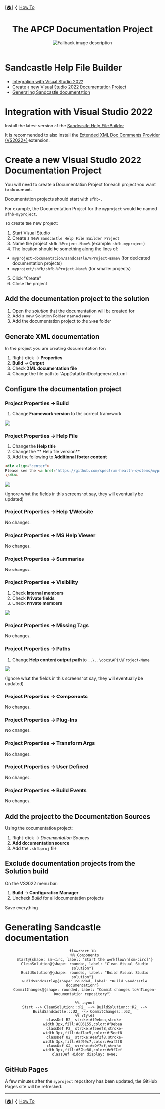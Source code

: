 <!-- u250924 -->

[[🏠︎](../README.md)] ❬ [How To](./README.md)

<div align="center">

# The APCP Documentation Project

  <picture>
    <source media="(prefers-color-scheme: dark)" srcset="../../.github/img/logo/apcp-logo-dark-256x256.png">
    <source media="(prefers-color-scheme: light)" srcset="../../.github/img/logo/apcp-logo-light-256x256.png">
    <img alt="Fallback image description" src="../../.github/img/logo/apcp-logo-light-256x256.png">
  </picture>

</div>

<br>

# Sandcastle Help File Builder

* [Integration with Visual Studio 2022](#integration-with-visual-studio-2022)
* [Create a new Visual Studio 2022 Documentation Project](#create-a-new-visual-studio-2022-documentation-project)
* [Generating Sandcastle documentation](#generating-sandcastle-documentation)

# Integration with Visual Studio 2022

Install the latest version of the [Sandcastle Help File Builder](https://github.com/EWSoftware/SHFB).

It is recommended to also install the [Extended XML Doc Comments Provider (VS2022+)](https://marketplace.visualstudio.com/items?itemName=EWoodruff.ExtendedDocCommentsProvider2022) extension.

# Create a new Visual Studio 2022 Documentation Project

You will need to create a Documentation Project for each project you want to document.

Documentation projects should start with `sfhb-`.

For example, the Documentation Project for the `myproject` would be named `sfhb-myproject`.

To create the new project:

1. Start Visual Studio
2. Create a new `Sandcastle Help File Builder Project`
3. Name the project `shfb-%Project-Name%` (example: `shfb-myproject`)
4. The location should be something along the lines of:  
* `myproject-documentation/sandcastle/%Project-Name%` (for dedicated documentation projects)  
* `myproject/shfb/shfb-%Project-Name%`  (for smaller projects)
5. Click "Create"
6. Close the project

## Add the documentation project to the solution

1. Open the *solution* that the documentation will be created for
2. Add a new Solution Folder named `SHFB`
3. Add the documentation project to the `SHFB` folder

## Generate XML documentation

In the project you are creating documentation for:

1. Right-click -> **Properties**
2. **Build** -> **Output**
3. Check **XML documentation file**
4. Change the file path to `AppData\XmlDoc\generated.xml

## Configure the documentation project

### Project Properties -> Build

1. Change **Framework version** to the correct framework

![](./shfb/build.png)

### Project Properties -> Help File

1. Change the **Help title**
2. Change the ** Help file version**
3. Add the following to **Additional footer content**  
```html
<div align="center">
Please see the <a href="https://github.com/spectrum-health-systems/myproject">MyProject</a> for more information.
</div>
```

![](help-file.png)

(Ignore what the fields in this screenshot say, they will eventually be updated)

### Project Properties -> Help 1/Website

No changes.

### Project Properties -> MS Help Viewer

No changes.

### Project Properties -> Summaries

No changes.

### Project Properties -> Visibility

1. Check **Internal members**
2. Check **Private fields**
3. Check **Private members**

![](visibility.png)

### Project Properties -> Missing Tags

No changes.

### Project Properties -> Paths

1. Change **Help content output path** to `..\..\docs\API\%Project-Name`

![](paths.png)

(Ignore what the fields in this screenshot say, they will eventually be updated)

### Project Properties -> Components

No changes.

### Project Properties -> Plug-Ins

No changes.

### Project Properties -> Transform Args

No changes.

### Project Properties -> User Defined

No changes.

### Project Properties -> Build Events

No changes.

## Add the project to the Documentation Sources

Using the documentation project:

1. Right-click -> *Documentation Sources*
2. **Add documentation source**
3. Add the `.shfbproj` file

## Exclude documentation projects from the Solution build

On the VS2022 menu bar:

1. **Build** -> **Configuration Manager**
2. Uncheck *Build* for all documentation projects

Save everything

# Generating Sandcastle documentation

<div align="center">

```mermaid
flowchart TB
  %% Components
  Start@{shape: sm-circ, label: "Start the workflow\n[sm-circ]"}
  CleanSolution@{shape: rounded, label: "Clean Visual Studio solution"}
  BuildSolution@{shape: rounded, label: "Build Visual Studio solution"}
  BuildSandcastle@{shape: rounded, label: "Build Sandcastle documentation"}
  CommitChanges@{shape: rounded, label: "Commit changes to\nTingen-Documentation repository"}

  %% Layout
  Start --> CleanSolution:::R2_ --> BuildSolution:::R2_ --> BuildSandcastle:::U2_ --> CommitChanges:::G2_
  %% Styles
  classDef R2_ stroke:#f9ebea,stroke-width:3px,fill:#CD6155,color:#f9ebea
  classDef P2_ stroke:#f5eef8,stroke-width:3px,fill:#af7ac5,color:#f5eef8
  classDef U2_ stroke:#eaf2f8,stroke-width:3px,fill:#5499c7,color:#eaf2f8
  classDef G2_ stroke:#e9f7ef,stroke-width:3px,fill:#52be80,color:#e9f7ef
  classDef Hidden display: none;
```

</div>

## GitHub Pages

A few minutes after the `myproject` repository has been updated, the GitHub Pages site will be refreshed.

***

[[🏠︎](../README.md)] ❬ [How To](./README.md)
